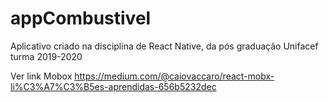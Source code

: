 # appCombustivel
Aplicativo criado na disciplina de React Native, da pós graduação Unifacef turma 2019-2020

Ver link Mobox
https://medium.com/@caiovaccaro/react-mobx-li%C3%A7%C3%B5es-aprendidas-656b5232dec
